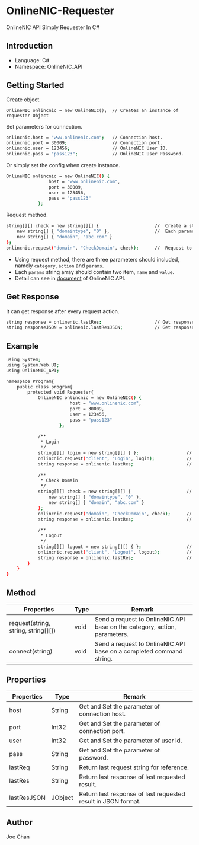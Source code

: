 # OnlineNIC-Requester
OnlineNIC API Simply Requester In C#

## Introduction
* Language: C#
* Namespace: OnlineNIC_API


## Getting Started
Create object.
```
OnlineNIC onlincnic = new OnlineNIC();  // Creates an instance of requester Object
```

Set parameters for connection.
```sh
onlincnic.host = "www.onlinenic.com";   // Connection host.
onlincnic.port = 30009;                 // Connection port.
onlincnic.user = 123456;                // OnlineNIC User ID.
onlincnic.pass = "pass123";             // OnlineNIC User Password.
```

Or simply set the config when create instance.
```sh
OnlineNIC onlincnic = new OnlineNIC() {
                host = "www.onlinenic.com",
                port = 30009,
                user = 123456,
                pass = "pass123"
            }; 
```

Request method.
```sh
string[][] check = new string[][] {                     //  Create a string array for parameters
    new string[] { "domaintype", "0" },                 //  Each parameter create a new string array
    new string[] { "domain", "abc.com" }
};
onlincnic.request("domain", "CheckDomain", check);      //  Request to OnlineNIC API
```
* Using request method, there are three parameters should included, namely `category`, `action` and `params`.
* Each `params` string array should contain two item, `name` and `value`.
* Detail can see in [document](http://218.5.81.149/api/demo/3.x/en/?_r=/domain/checkDomain) of OnlineNIC API.




## Get Response
It can get response after every request action. 
```sh
string response = onlinenic.lastRes;                    // Get response of last requested result.
string responseJSON = onlinenic.lastResJSON;            // Get response of last requested result in JSON format.
```




## Example
```sh
using System;
using System.Web.UI;
using OnlineNIC_API;

namespace Program{
    public class program{
        protected void Requester{
            OnlineNIC onlincnic = new OnlineNIC() {
                        host = "www.onlinenic.com",
                        port = 30009,
                        user = 123456,
                        pass = "pass123"
                    }; 
            
            /** 
             * Login
             */
            string[][] login = new string[][] { };                  //  Create a string array for parameters
            onlincnic.request("client", "Login", login);            //  Request to OnlineNIC API
            string response = onlinenic.lastRes;                    // Get response of "Login" request
            
            /** 
             * Check Domain
             */
            string[][] check = new string[][] {                     //  Create a string array for parameters
                new string[] { "domaintype", "0" },
                new string[] { "domain", "abc.com" }
            };
            onlincnic.request("domain", "CheckDomain", check);      //  Request to OnlineNIC API
            string response = onlinenic.lastRes;                    // Get response of "Check Domain" request
            
            /** 
             * Logout
             */
            string[][] logout = new string[][] { };                 //  Create a string array for parameters
            onlincnic.request("client", "Logout", logout);          //  Request to OnlineNIC API
            string response = onlinenic.lastRes;                    // Get response of "Logout" request
        }
    }
}

```


## Method

| Properties | Type | Remark |
| ------ | ------ | ------ |
| request(string, string, string[][]) | void | Send a request to OnlineNIC API base on the category, action, parameters. |
| connect(string) | void | Send a request to OnlineNIC API base on a completed command string. |

## Properties

| Properties    | Type      | Remark                                                        |
| ------        | ------    | ------                                                        |
| host          | String    | Get and Set the parameter of connection host.                 |
| port          | Int32     | Get and Set the parameter of connection port.                 |
| user          | Int32     | Get and Set the parameter of user id.                         |
| pass          | String    | Get and Set the parameter of password.                        |
| lastReq       | String    | Return last request string for reference.                     |
| lastRes       | String    | Return last response of last requested result.                |
| lastResJSON   | JObject   | Return last response of last requested result in JSON format. |






Author
----
Joe Chan
